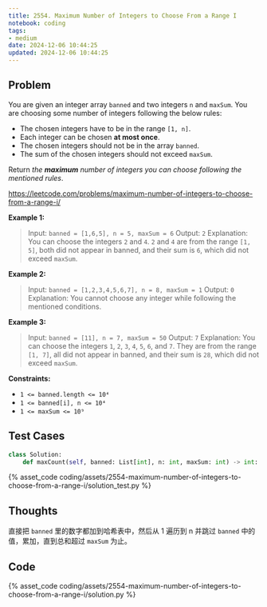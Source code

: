 ```yaml
---
title: 2554. Maximum Number of Integers to Choose From a Range I
notebook: coding
tags:
- medium
date: 2024-12-06 10:44:25
updated: 2024-12-06 10:44:25
---
```

## Problem

You are given an integer array `banned` and two integers `n` and `maxSum`. You are choosing some number of integers following the below rules:

- The chosen integers have to be in the range `[1, n]`.
- Each integer can be chosen **at most once**.
- The chosen integers should not be in the array `banned`.
- The sum of the chosen integers should not exceed `maxSum`.

Return _the **maximum** number of integers you can choose following the mentioned rules_.

<https://leetcode.com/problems/maximum-number-of-integers-to-choose-from-a-range-i/>

**Example 1:**

> Input: `banned = [1,6,5], n = 5, maxSum = 6`
> Output: `2`
> Explanation: You can choose the integers `2` and `4`.
> `2` and `4` are from the range `[1, 5]`, both did not appear in banned, and their sum is `6`, which did not exceed `maxSum`.

**Example 2:**

> Input: `banned = [1,2,3,4,5,6,7], n = 8, maxSum = 1`
> Output: `0`
> Explanation: You cannot choose any integer while following the mentioned conditions.

**Example 3:**

> Input: `banned = [11], n = 7, maxSum = 50`
> Output: `7`
> Explanation: You can choose the integers `1`, `2`, `3`, `4`, `5`, `6`, and `7`.
> They are from the range `[1, 7]`, all did not appear in banned, and their sum is `28`, which did not exceed `maxSum`.

**Constraints:**

- `1 <= banned.length <= 10⁴`
- `1 <= banned[i], n <= 10⁴`
- `1 <= maxSum <= 10⁹`

## Test Cases

``` python
class Solution:
    def maxCount(self, banned: List[int], n: int, maxSum: int) -> int:
```

{% asset_code coding/assets/2554-maximum-number-of-integers-to-choose-from-a-range-i/solution_test.py %}

## Thoughts

直接把 `banned` 里的数字都加到哈希表中，然后从 1 遍历到 n 并跳过 `banned` 中的值，累加，直到总和超过 `maxSum` 为止。

## Code

{% asset_code coding/assets/2554-maximum-number-of-integers-to-choose-from-a-range-i/solution.py %}
